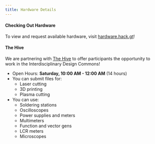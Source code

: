 ```yaml
---
title: Hardware Details
---
```


#### Checking Out Hardware
To view and request available hardware, visit [hardware.hack.gt](https://hardware.hack.gt)! 

#### The Hive
We are partnering with [The Hive](https://thehive.gtorg.gatech.edu/) to offer participants the opportunity to work in the Interdisciplinary Design Commons!
* Open Hours: **Saturday, 10:00 AM - 12:00 AM** (14 hours)
* You can submit files for:
  * Laser cutting
  * 3D printing
  * Plasma cutting
* You can use:
  * Soldering stations
  * Oscilloscopes
  * Power supplies and meters
  * Multimeters
  * Function and vector gens
  * LCR meters
  * Microscopes

